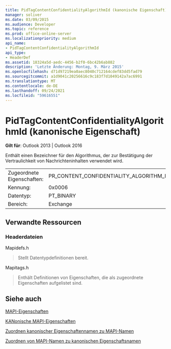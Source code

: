 ```yaml
---
title: PidTagContentConfidentialityAlgorithmId (kanonische Eigenschaft)
manager: soliver
ms.date: 03/09/2015
ms.audience: Developer
ms.topic: reference
ms.prod: office-online-server
ms.localizationpriority: medium
api_name:
- PidTagContentConfidentialityAlgorithmId
api_type:
- HeaderDef
ms.assetid: 18324a5d-aedc-4456-b2f0-6bc42b6ab882
description: 'Letzte Änderung: Montag, 9. März 2015'
ms.openlocfilehash: d71d97219ea0aec8040c712164cdef83dd5fad79
ms.sourcegitcommit: a1d9041c20256616c9c183f7d1049142a7ac6991
ms.translationtype: MT
ms.contentlocale: de-DE
ms.lasthandoff: 09/24/2021
ms.locfileid: "59616551"
---
```

# <a name="pidtagcontentconfidentialityalgorithmid-canonical-property"></a>PidTagContentConfidentialityAlgorithmId (kanonische Eigenschaft)

  
  
**Gilt für**: Outlook 2013 | Outlook 2016 
  
Enthält einen Bezeichner für den Algorithmus, der zur Bestätigung der Vertraulichkeit von Nachrichteninhalten verwendet wird.
  
|||
|:-----|:-----|
|Zugeordnete Eigenschaften:  <br/> |PR_CONTENT_CONFIDENTIALITY_ALGORITHM_ID  <br/> |
|Kennung:  <br/> |0x0006  <br/> |
|Datentyp:  <br/> |PT_BINARY  <br/> |
|Bereich:  <br/> |Exchange  <br/> |
   
## <a name="related-resources"></a>Verwandte Ressourcen

### <a name="header-files"></a>Headerdateien

Mapidefs.h
  
> Stellt Datentypdefinitionen bereit.
    
Mapitags.h
  
> Enthält Definitionen von Eigenschaften, die als zugeordnete Eigenschaften aufgelistet sind.
    
## <a name="see-also"></a>Siehe auch



[MAPI-Eigenschaften](mapi-properties.md)
  
[KANonische MAPI-Eigenschaften](mapi-canonical-properties.md)
  
[Zuordnen kanonischer Eigenschaftennamen zu MAPI-Namen](mapping-canonical-property-names-to-mapi-names.md)
  
[Zuordnen von MAPI-Namen zu kanonischen Eigenschaftsnamen](mapping-mapi-names-to-canonical-property-names.md)

